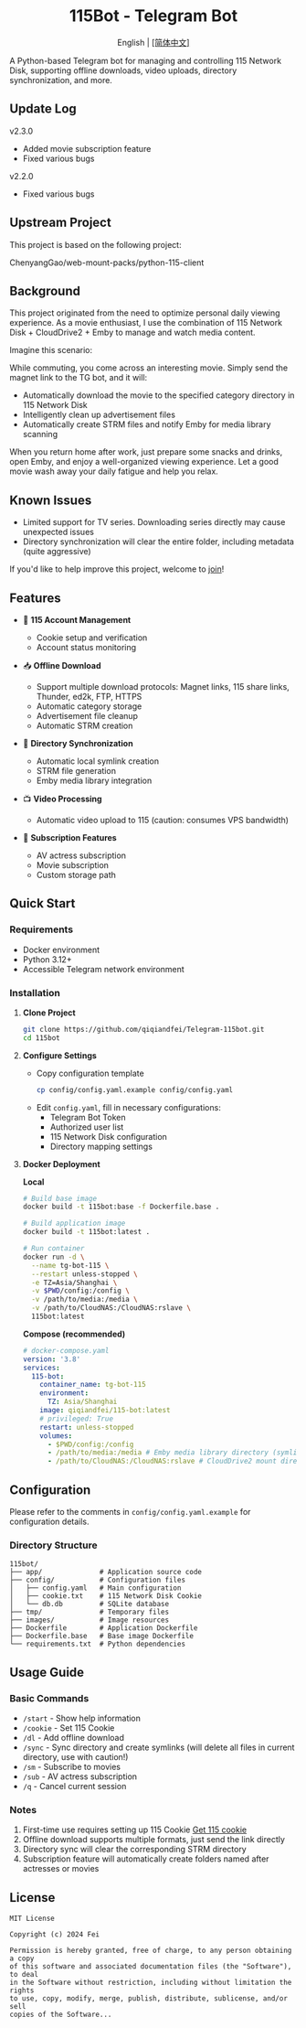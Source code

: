 <div align="center">
    <h1>115Bot - Telegram Bot</h1>
    <p>English | <a href="./README.md">[简体中文]</a></p>
</div>

A Python-based Telegram bot for managing and controlling 115 Network Disk, supporting offline downloads, video uploads, directory synchronization, and more.

## Update Log
v2.3.0
- Added movie subscription feature
- Fixed various bugs

v2.2.0
- Fixed various bugs

## Upstream Project
This project is based on the following project:

ChenyangGao/web-mount-packs/python-115-client

## Background
This project originated from the need to optimize personal daily viewing experience. As a movie enthusiast, I use the combination of 115 Network Disk + CloudDrive2 + Emby to manage and watch media content.

Imagine this scenario:

While commuting, you come across an interesting movie. Simply send the magnet link to the TG bot, and it will:
- Automatically download the movie to the specified category directory in 115 Network Disk
- Intelligently clean up advertisement files
- Automatically create STRM files and notify Emby for media library scanning

When you return home after work, just prepare some snacks and drinks, open Emby, and enjoy a well-organized viewing experience. Let a good movie wash away your daily fatigue and help you relax.

## Known Issues
- Limited support for TV series. Downloading series directly may cause unexpected issues
- Directory synchronization will clear the entire folder, including metadata (quite aggressive)

If you'd like to help improve this project, welcome to [join](https://t.me/qiqiandfei)!

## Features

- 🔐 **115 Account Management**
  - Cookie setup and verification
  - Account status monitoring

- 📥 **Offline Download**
  - Support multiple download protocols: Magnet links, 115 share links, Thunder, ed2k, FTP, HTTPS
  - Automatic category storage
  - Advertisement file cleanup
  - Automatic STRM creation

- 🔄 **Directory Synchronization**
  - Automatic local symlink creation
  - STRM file generation
  - Emby media library integration

- 📺 **Video Processing**
  - Automatic video upload to 115 (caution: consumes VPS bandwidth)

- 📡 **Subscription Features**
  - AV actress subscription
  - Movie subscription
  - Custom storage path

## Quick Start

### Requirements

- Docker environment
- Python 3.12+
- Accessible Telegram network environment

### Installation

1. **Clone Project**
   ```bash
   git clone https://github.com/qiqiandfei/Telegram-115bot.git
   cd 115bot
   ```

2. **Configure Settings**
   - Copy configuration template
     ```bash
     cp config/config.yaml.example config/config.yaml
     ```
   - Edit `config.yaml`, fill in necessary configurations:
     - Telegram Bot Token
     - Authorized user list
     - 115 Network Disk configuration
     - Directory mapping settings

3. **Docker Deployment**

   **Local**
   ```bash
   # Build base image
   docker build -t 115bot:base -f Dockerfile.base .
   
   # Build application image
   docker build -t 115bot:latest .
   
   # Run container
   docker run -d \
     --name tg-bot-115 \
     --restart unless-stopped \
     -e TZ=Asia/Shanghai \
     -v $PWD/config:/config \
     -v /path/to/media:/media \
     -v /path/to/CloudNAS:/CloudNAS:rslave \
     115bot:latest
   ```
   
   **Compose (recommended)**
   ```yaml
   # docker-compose.yaml
   version: '3.8'
   services:
     115-bot:
       container_name: tg-bot-115
       environment:
         TZ: Asia/Shanghai
       image: qiqiandfei/115-bot:latest
       # privileged: True
       restart: unless-stopped
       volumes:
         - $PWD/config:/config
         - /path/to/media:/media # Emby media library directory (symlink directory)
         - /path/to/CloudNAS:/CloudNAS:rslave # CloudDrive2 mount directory
   ```

## Configuration

Please refer to the comments in `config/config.yaml.example` for configuration details.

### Directory Structure
```
115bot/
├── app/              # Application source code
├── config/           # Configuration files
│   ├── config.yaml   # Main configuration
│   ├── cookie.txt    # 115 Network Disk Cookie
│   └── db.db         # SQLite database
├── tmp/              # Temporary files
├── images/           # Image resources
├── Dockerfile        # Application Dockerfile
├── Dockerfile.base   # Base image Dockerfile
└── requirements.txt  # Python dependencies
```

## Usage Guide

### Basic Commands

- `/start`   - Show help information
- `/cookie`  - Set 115 Cookie
- `/dl`      - Add offline download
- `/sync`    - Sync directory and create symlinks (will delete all files in current directory, use with caution!)
- `/sm`      - Subscribe to movies
- `/sub`     - AV actress subscription
- `/q`       - Cancel current session

### Notes

1. First-time use requires setting up 115 Cookie [Get 115 cookie](https://greasyfork.org/zh-CN/scripts/474231-115%E4%B8%8D%E5%A4%A7%E5%8A%A9%E6%89%8B-full)
2. Offline download supports multiple formats, just send the link directly
3. Directory sync will clear the corresponding STRM directory
4. Subscription feature will automatically create folders named after actresses or movies

## License
```
MIT License

Copyright (c) 2024 Fei

Permission is hereby granted, free of charge, to any person obtaining a copy
of this software and associated documentation files (the "Software"), to deal
in the Software without restriction, including without limitation the rights
to use, copy, modify, merge, publish, distribute, sublicense, and/or sell
copies of the Software...
```
